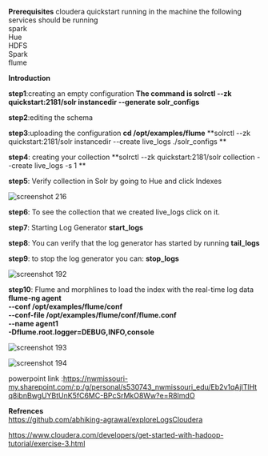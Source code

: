 **Prerequisites**
cloudera quickstart running in the machine
the following services should be running <br/>
spark <br/> 
Hue <br/>
HDFS <br/>
Spark <br/>
flume <br/>

**Introduction**

**step1**:creating an empty configuration
**The command is solrctl --zk quickstart:2181/solr instancedir --generate solr_configs**

 
**step2**:editing the schema

 **step3**:uploading the configuration
  **cd /opt/examples/flume**
 **solrctl --zk quickstart:2181/solr instancedir --create live_logs ./solr_configs **

**step4**: creating your collection
 **solrctl --zk quickstart:2181/solr collection --create live_logs -s 1 **
 
  **step5**: Verify  collection in Solr by going to Hue and click Indexes

![screenshot 216](https://user-images.githubusercontent.com/31742627/48086158-c54e9780-e1c1-11e8-9ba3-7ec7e0e1e24d.png)

**step6**: To see the collection that we created live_logs click on it.

**step7**: Starting  Log Generator
**start_logs**

**step8**: You can verify that the log generator has started by running 
**tail_logs**

**step9**: to stop the log generator you can: 
**stop_logs**

![screenshot 192](https://user-images.githubusercontent.com/31742627/48085738-bca99180-e1c0-11e8-83eb-6907cf9e104d.png)


**step10**: Flume and morphlines to load the index with the real-time log data
       **flume-ng agent \
                        --conf /opt/examples/flume/conf \
                        --conf-file /opt/examples/flume/conf/flume.conf \
                        --name agent1 \
                        -Dflume.root.logger=DEBUG,INFO,console**

![screenshot 193](https://user-images.githubusercontent.com/31742627/48085997-612bd380-e1c1-11e8-812f-0f67bd262319.png)

![screenshot 194](https://user-images.githubusercontent.com/31742627/48086073-920c0880-e1c1-11e8-9614-06135f1c412f.png)




powerpoint link :https://nwmissouri-my.sharepoint.com/:p:/g/personal/s530743_nwmissouri_edu/Eb2v1qAjITlHtq8ibnBwgUYBtUnK5fC6MC-BPcSrMkO8Ww?e=R8ImdO

**Refrences** <br />
https://github.com/abhiking-agrawal/exploreLogsCloudera

https://www.cloudera.com/developers/get-started-with-hadoop-tutorial/exercise-3.html


